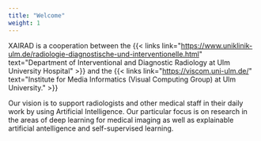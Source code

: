 ```yaml
---
title: "Welcome"
weight: 1
---
```


XAIRAD is a cooperation between the {{< links link="https://www.uniklinik-ulm.de/radiologie-diagnostische-und-interventionelle.html" text="Department of Interventional and Diagnostic Radiology at Ulm University Hospital" >}}
and the {{< links link="https://viscom.uni-ulm.de/" text="Institute for Media Informatics (Visual Computing Group) at Ulm University." >}}

Our vision is to support radiologists and other medical staff in their daily work by using Artificial Intelligence. Our particular focus is on research in the areas of deep learning for medical imaging as well as explainable artificial antelligence and self-supervised learning.